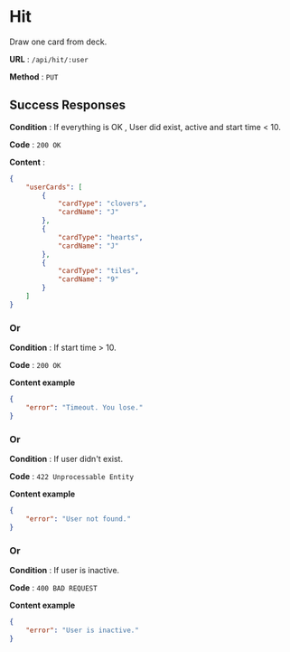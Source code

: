 # Hit

Draw one card from deck.

**URL** : `/api/hit/:user`

**Method** : `PUT`

## Success Responses

**Condition** : If everything is OK , User did exist, active and start time < 10.

**Code** : `200 OK`

**Content** : 
```json
{
    "userCards": [
        {
            "cardType": "clovers",
            "cardName": "J"
        },
        {
            "cardType": "hearts",
            "cardName": "J"
        },
        {
            "cardType": "tiles",
            "cardName": "9"
        }
    ]
}
```
### Or

**Condition** : If start time > 10.

**Code** : `200 OK`

**Content example**

```json
{
    "error": "Timeout. You lose."
}
```
### Or

**Condition** : If user didn't exist.

**Code** : `422 Unprocessable Entity`

**Content example**

```json
{
    "error": "User not found."
}
```
### Or

**Condition** : If user is inactive.

**Code** : `400 BAD REQUEST`

**Content example**

```json
{
    "error": "User is inactive."
}

```
